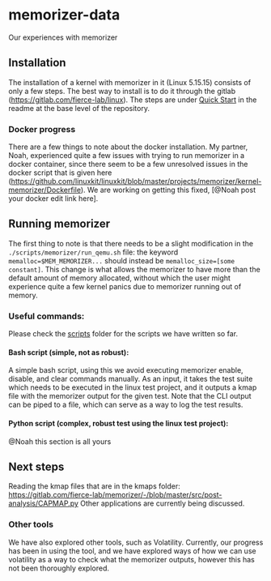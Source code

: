 # memorizer-data
Our experiences with memorizer

## Installation
The installation of a kernel with memorizer in it (Linux 5.15.15) consists of only a few steps. The best way to install is to do it through the gitlab (https://gitlab.com/fierce-lab/linux). The steps are under [Quick Start](https://gitlab.com/fierce-lab/linux/-/blob/v5.15.15-memorizer-dev/README.md#quick-start) in the readme at the base level of the repository. 

### Docker progress
There are a few things to note about the docker installation. My partner, Noah, experienced quite a few issues with trying to run memorizer in a docker container, since there seem to be a few unresolved issues in the docker script that is given here (https://github.com/linuxkit/linuxkit/blob/master/projects/memorizer/kernel-memorizer/Dockerfile). We are working on getting this fixed, [@Noah post your docker edit link here].

## Running memorizer
The first thing to note is that there needs to be a slight modification in the `./scripts/memorizer/run_qemu.sh` file: the keyword `memalloc=$MEM_MEMORIZER...` should instead be `memalloc_size=[some constant]`. This change is what allows the memorizer to have more than the default amount of memory allocated, without which the user might experience quite a few kernel panics due to memorizer running out of memory.

### Useful commands:
Please check the [scripts](scripts/) folder for the scripts we have written so far.

#### Bash script (simple, not as robust):
A simple bash script, using this we avoid executing memorizer enable, disable, and clear commands manually. As an input, it takes the test suite which needs to be executed in the linux test project, and it outputs a kmap file with the memorizer output for the given test. Note that the CLI output can be piped to a file, which can serve as a way to log the test results. 

#### Python script (complex, robust test using the linux test project):
@Noah this section is all yours

## Next steps
Reading the kmap files that are in the kmaps folder: https://gitlab.com/fierce-lab/memorizer/-/blob/master/src/post-analysis/CAPMAP.py
Other applications are currently being discussed.

### Other tools
We have also explored other tools, such as Volatility. Currently, our progress has been in using the tool, and we have explored ways of how we can use volatility as a way to check what the memorizer outputs, however this has not been thoroughly explored.
